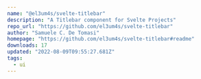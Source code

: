 ```yaml
---
name: "@el3um4s/svelte-titlebar"
description: "A Titlebar component for Svelte Projects"
repo_url: "https://github.com/el3um4s/svelte-titlebar"
author: "Samuele C. De Tomasi"
homepage: "https://github.com/el3um4s/svelte-titlebar#readme"
downloads: 17
updated: "2022-08-09T09:55:27.681Z"
tags: 
  - ui
---
```

